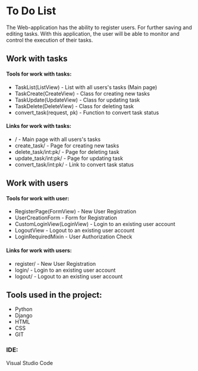 # To Do List


The Web-application has the ability to register users. For further saving and editing tasks. With this application, the user will be able to monitor and control the execution of their tasks.

## Work with tasks

#### Tools for work with tasks:
- TaskList(ListView) - List with all users's tasks (Main page)
- TaskCreate(CreateView) - Class for creating new tasks
- TaskUpdate(UpdateView) - Class for updating task
- TaskDelete(DeleteView) - Class for deleting task
- convert_task(request, pk) - Function to convert task status
 
#### Links for work with tasks:
- / - Main page with all users's tasks 
- create_task/ - Page for creating new tasks
- delete_task/int:pk/ - Page for deleting task
- update_task/int:pk/ - Page for updating task
- convert_task/int:pk/ - Link to convert task status


## Work with users

#### Tools for work with user:
- RegisterPage(FormView) - New User Registration
- UserCreationForm - Form for Registration
- CustomLoginView(LoginView) - Login to an existing user account
- LogoutView - Logout to an existing user account
- LoginRequiredMixin - User Authorization Check
 
#### Links for work with users:
- register/ - New User Registration
- login/ - Login to an existing user account
- logout/ - Logout to an existing user account


## Tools used in the project:
- Python
- Django
- HTML
- CSS
- GIT

### IDE:
Visual Studio Code



